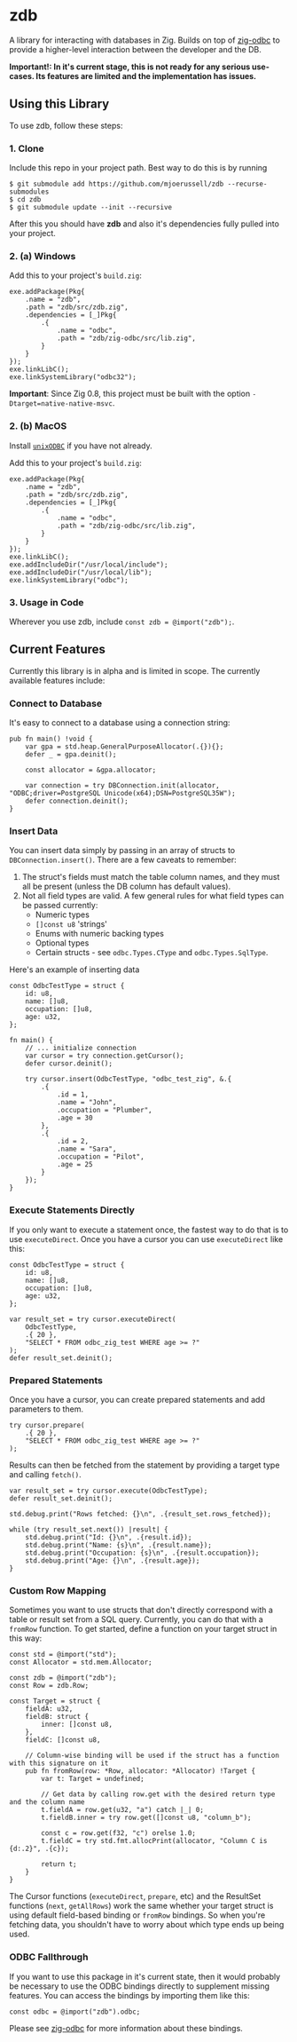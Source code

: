 # zdb

A library for interacting with databases in Zig. Builds on top of [zig-odbc](https://github.com/mjoerussell/zig-odbc) to provide a higher-level
interaction between the developer and the DB.

**Important!: In it's current stage, this is not ready for any serious use-cases. Its features are limited and the implementation has issues.**

## Using this Library

To use zdb, follow these steps:

### 1. Clone

Include this repo in your project path. Best way to do this is by running

```
$ git submodule add https://github.com/mjoerussell/zdb --recurse-submodules
$ cd zdb
$ git submodule update --init --recursive
```

After this you should have **zdb** and also it's dependencies fully pulled into your project.

### 2. (a) Windows

Add this to your project's `build.zig`:

```zig
exe.addPackage(Pkg{
    .name = "zdb",
    .path = "zdb/src/zdb.zig",
    .dependencies = [_]Pkg{
        .{
            .name = "odbc",
            .path = "zdb/zig-odbc/src/lib.zig",
        }
    }
});
exe.linkLibC();
exe.linkSystemLibrary("odbc32");
```

**Important**: Since Zig 0.8, this project must be built with the option `-Dtarget=native-native-msvc`.

### 2. (b) MacOS

Install [`unixODBC`](unixodbc.org) if you have not already.

Add this to your project's `build.zig`:

```zig
exe.addPackage(Pkg{
    .name = "zdb",
    .path = "zdb/src/zdb.zig",
    .dependencies = [_]Pkg{
        .{
            .name = "odbc",
            .path = "zdb/zig-odbc/src/lib.zig",
        }
    }
});
exe.linkLibC();
exe.addIncludeDir("/usr/local/include");
exe.addIncludeDir("/usr/local/lib");
exe.linkSystemLibrary("odbc");
```

### 3. Usage in Code

Wherever you use zdb, include `const zdb = @import("zdb");`.

## Current Features

Currently this library is in alpha and is limited in scope. The currently available features include:

### Connect to Database

It's easy to connect to a database using a connection string:

```zig
pub fn main() !void {
    var gpa = std.heap.GeneralPurposeAllocator(.{}){};
    defer _ = gpa.deinit();

    const allocator = &gpa.allocator;

    var connection = try DBConnection.init(allocator, "ODBC;driver=PostgreSQL Unicode(x64);DSN=PostgreSQL35W");
    defer connection.deinit();
}
```

### Insert Data

You can insert data simply by passing in an array of structs to `DBConnection.insert()`. There are a few caveats to remember:

1. The struct's fields must match the table column names, and they must all be present (unless the DB column has default values).
2. Not all field types are valid. A few general rules for what field types can be passed currently:
   - Numeric types
   - `[]const u8` 'strings'
   - Enums with numeric backing types
   - Optional types
   - Certain structs - see `odbc.Types.CType` and `odbc.Types.SqlType`.

Here's an example of inserting data

```zig
const OdbcTestType = struct {
    id: u8,
    name: []u8,
    occupation: []u8,
    age: u32,
};

fn main() {
    // ... initialize connection
    var cursor = try connection.getCursor();
    defer cursor.deinit();

    try cursor.insert(OdbcTestType, "odbc_test_zig", &.{
        .{
            .id = 1,
            .name = "John",
            .occupation = "Plumber",
            .age = 30
        },
        .{
            .id = 2,
            .name = "Sara",
            .occupation = "Pilot",
            .age = 25
        }
    });
}
```

### Execute Statements Directly

If you only want to execute a statement once, the fastest way to do that is to use `executeDirect`. Once you have
a cursor you can use `executeDirect` like this:

```zig
const OdbcTestType = struct {
    id: u8,
    name: []u8,
    occupation: []u8,
    age: u32,
};

var result_set = try cursor.executeDirect(
    OdbcTestType,
    .{ 20 },
    "SELECT * FROM odbc_zig_test WHERE age >= ?"
);
defer result_set.deinit();
```

### Prepared Statements

Once you have a cursor, you can create prepared statements and add parameters to them.

```zig
try cursor.prepare(
    .{ 20 },
    "SELECT * FROM odbc_zig_test WHERE age >= ?"
);
```

Results can then be fetched from the statement by providing a target type and calling `fetch()`.

```zig
var result_set = try cursor.execute(OdbcTestType);
defer result_set.deinit();

std.debug.print("Rows fetched: {}\n", .{result_set.rows_fetched});

while (try result_set.next()) |result| {
    std.debug.print("Id: {}\n", .{result.id});
    std.debug.print("Name: {s}\n", .{result.name});
    std.debug.print("Occupation: {s}\n", .{result.occupation});
    std.debug.print("Age: {}\n", .{result.age});
}
```

### Custom Row Mapping

Sometimes you want to use structs that don't directly correspond with a table or result set from a SQL query. Currently, you can do
that with a `fromRow` function. To get started, define a function on your target struct in this way:

```zig
const std = @import("std");
const Allocator = std.mem.Allocator;

const zdb = @import("zdb");
const Row = zdb.Row;

const Target = struct {
    fieldA: u32,
    fieldB: struct {
        inner: []const u8,
    },
    fieldC: []const u8,

    // Column-wise binding will be used if the struct has a function with this signature on it
    pub fn fromRow(row: *Row, allocator: *Allocator) !Target {
        var t: Target = undefined;

        // Get data by calling row.get with the desired return type and the column name
        t.fieldA = row.get(u32, "a") catch |_| 0;
        t.fieldB.inner = try row.get([]const u8, "column_b");

        const c = row.get(f32, "c") orelse 1.0;
        t.fieldC = try std.fmt.allocPrint(allocator, "Column C is {d:.2}", .{c});

        return t;
    }
}
```

The Cursor functions (`executeDirect`, `prepare`, etc) and the ResultSet functions (`next`, `getAllRows`) work the same whether your target
struct is using default field-based binding or `fromRow` bindings. So when you're fetching data, you shouldn't have to worry about which
type ends up being used.

### ODBC Fallthrough

If you want to use this package in it's current state, then it would probably be necessary to use the ODBC bindings directly to
supplement missing features. You can access the bindings by importing them like this:

```
const odbc = @import("zdb").odbc;
```

Please see [zig-odbc](https://github.com/mjoerussell/zig-odbc) for more information about these bindings.
